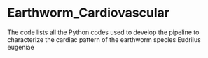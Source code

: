 # Earthworm_Cardiovascular
The code lists all the Python codes used to develop the pipeline to characterize the cardiac pattern of the earthworm species Eudrilus eugeniae
